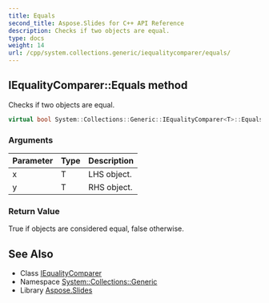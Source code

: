 ```yaml
---
title: Equals
second_title: Aspose.Slides for C++ API Reference
description: Checks if two objects are equal.
type: docs
weight: 14
url: /cpp/system.collections.generic/iequalitycomparer/equals/
---
```

## IEqualityComparer::Equals method


Checks if two objects are equal.

```cpp
virtual bool System::Collections::Generic::IEqualityComparer<T>::Equals(T x, T y) const =0
```


### Arguments

| Parameter | Type | Description |
| --- | --- | --- |
| x | T | LHS object. |
| y | T | RHS object. |

### Return Value

True if objects are considered equal, false otherwise.

## See Also

* Class [IEqualityComparer](../)
* Namespace [System::Collections::Generic](../../)
* Library [Aspose.Slides](../../../)
